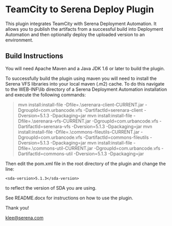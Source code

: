 TeamCity to Serena Deploy Plugin
================================

This plugin integrates TeamCity with Serena Deployment Automation. It allows you to publish the artifacts from a successful build into Deployment Automation and then
optionally deploy the uploaded version to an environment.

Build Instructions
------------------

You will need Apache Maven and a Java JDK 1.6 or later to build the plugin.

To successfully build the plugin using maven you will need to install the Serena VFS libraries into your local maven (.m2) cache.
To do this navigate to the WEB-INF\lib directory of a Serena Deployment Automation installation and execute the following commands:

>mvn install:install-file -Dfile=.\serenara-client-CURRENT.jar -DgroupId=com.urbancode.vfs -DartifactId=serenara-client -Dversion=5.1.3 -Dpackaging=jar
>mvn install:install-file -Dfile=.\serenara-vfs-CURRENT.jar -DgroupId=com.urbancode.vfs -DartifactId=serenara-vfs -Dversion=5.1.3 -Dpackaging=jar
>mvn install:install-file -Dfile=.\commons-fileutils-CURRENT.jar  -DgroupId=com.urbancode.vfs  -DartifactId=commons-fileutils -Dversion=5.1.3 -Dpackaging=jar
>mvn install:install-file -Dfile=.\commons-util-CURRENT.jar -DgroupId=com.urbancode.vfs -DartifactId=commons-util -Dversion=5.1.3 -Dpackaging=jar

Then edit the pom.xml file in the root directory of the plugin and change the line:

    <sda-version>5.1.3</sda-version>

to reflect the version of SDA you are using.

See README.docx for instructions on how to use the plugin.

Thank you!

klee@serena.com

